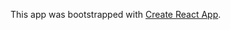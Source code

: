 This app was bootstrapped with [Create React App](https://github.com/facebookincubator/create-react-app).
